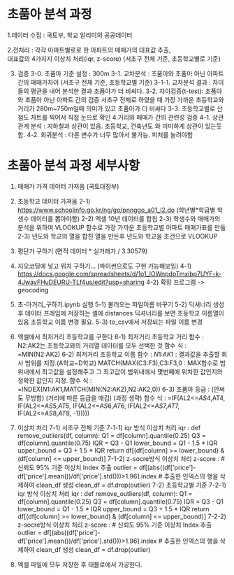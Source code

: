 # 초품아 분석 과정 #

1.데이터 수집 : 국토부, 학교 알리미의 공공데이터

2.전처리 : 각각 아파트별로로 한 아파트의 매매가의 대표값 추출,                
              대표값의 4가지지 이상치 처리(iqr, z-score)
              (서초구 전체 기준, 초등학교별로 기준)
	      
3. 검증
  3-0. 초품아 기준 설정 : 300m
  3-1. 교차분석 : 초품아와 초품아 아닌 아파트간의 매매가차이
              (서초구 전체 기준, 초등학교별 기준)
     3-1-1. 교차분석 결과 : 차이들의 평균을 내어 분석한 결과
                              초품아가 더 비싸다.
  3-2. 차이검증(t-test): 초품아와 초품아 아닌 아파트 간의 검증
               서초구 전체로 하였을 때 가장 가까운 초등학교와 
               거리가 280m~750m일때 의미가 있고 초품아가
               더 비싸다
  3-3. 초등학교별로 산점도 차트를 찍어서 직접 눈으로 확인
4.거리와 매매가 간의 관련성 검증
   4-1. 상관관계 분석 : 지하철과 상관이 있음. 초등학교, 건축년도
              와 미미하게 상관이 있는듯함.
   4-2. 회귀분석 : 다른 변수가 너무 많아서 불가능. 피처를 늘려야함


# 초품아 분석 과정 세부사항 #

1) 매매가 가격 데이터 가져옴 (국토대장부)
2) 초등학교 데이터 가져옴 
   2-1) https://www.schoolinfo.go.kr/ng/go/pnnggo_a01_l2.do   (학년별*학급별 학생수 데이터를 뽑아야함)
   2-2) 엑셀 10년 데이터를 합침
   2-3) 학생수와 매매가의 분석을 위하여 VLOOKUP 함수로 가장 가까운 초등학교별 아파트 매매가표를 만듦
      2-3) 년도와 학교의 열을 합친 열을 만든후 년도와 학교을 조건으로 VLOOKUP
3) 평단가 구하기 (면적 데이터 * 실거래가 / 3.30579)
4) 지오코딩에 넣고 위치 구하기... (파이썬으로도 구현 가능해보임)
    4-1) https://docs.google.com/spreadsheets/d/1o1_lOWnpdpTmxibp7UYF-k-4JwayFHuDEURU-TLf4us/edit?usp=sharing
    4-2) 확장 프로그램 -> geocoding
5) 초-아거리_구하기.ipynb   실행
   5-1) 불러오는 파일이름 바꾸기
   5-2) 딕셔너리 생성 후 데이터 프레임에 저장하는 셀에 distances 딕셔너리를 보면
         초등학교 이름열이 있음 초등학교 이름 변경 필요.
   5-3) to_csv에서 저장되는 파일 이름 변경
6) 엑셀에서 최저거리 초등학교를 구한다
   6-1) 최저거리 초등학교 거리 함수 : N2:AK2는 초등학교와의 거리열 데이터를 모두 선택한 것
	함수 식 : 	=MIN(N2:AK2)
   6-2) 최저거리 초등학교 이름 함수 : $N$1:$AK$1 : 결과값을 추출할 회사 범위를 지정.(A학교~D학교)
			MATCH(MAX(C3:F3),C3:F3,0 : MAX함수로 범위내에서 최고값을 설정해주고 
			그 최고값이 범위내에서 몇번째에 위치한 값인지와 정확한 값인지 지정.
	함수 식 : 	=INDEX($N$1:$AK$1,MATCH(MIN(N2:AK2),N2:AK2,0))
   6-3) 초품아 등급 : (안써도 무방함) (거리에 따른 등급을 매김) (과정 생략)
	함수 식 : =IF(AL2<=$AS$4,AT4, IF(AL2<=$AS$5,$AT$5, IF(AL2<=$AS$6,$AT$6, IF(AL2<=$AS$7,$AT$7, IF(AL2<=$AS$8,$AT$8, -1)))))
   
7) 이상치 처리
   7-1) 서초구 전체 기준
         7-1-1)  iqr 방식 이상치 처리
	 iqr : 
		def remove_outliers(df, column):
		    Q1 = df[column].quantile(0.25)
		    Q3 = df[column].quantile(0.75)
		    IQR = Q3 - Q1
		    lower_bound = Q1 - 1.5 * IQR
		    upper_bound = Q3 + 1.5 * IQR
		    return df[(df[column] >= lower_bound) & (df[column] <= upper_bound)]
         7-1-2)  z-socre방식 이상치 처리
              z-score :
 		# 신뢰도 95% 기준 이상치 Index 추출
		outlier = df[(abs((df['price']-df['price'].mean())/df['price'].std()))>1.96].index
		# 추출한 인덱스의 행을 삭제하여 clean_df 생성
		clean_df = df.drop(outlier)
     7-2) 초등학교별 기준
         7-2-1)  iqr 방식 이상치 처리
	 iqr : 
		def remove_outliers(df, column):
		    Q1 = df[column].quantile(0.25)
		    Q3 = df[column].quantile(0.75)
		    IQR = Q3 - Q1
		    lower_bound = Q1 - 1.5 * IQR
		    upper_bound = Q3 + 1.5 * IQR
		    return df[(df[column] >= lower_bound) & (df[column] <= upper_bound)]
         7-2-2)  z-socre방식 이상치 처리
              z-score :
 		# 신뢰도 95% 기준 이상치 Index 추출
		outlier = df[(abs((df['price']-df['price'].mean())/df['price'].std()))>1.96].index
		# 추출한 인덱스의 행을 삭제하여 clean_df 생성
		clean_df = df.drop(outlier)
8) 엑셀 파일에 모두 저장한 후 태블로에서 가공한다.
